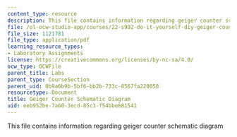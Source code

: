 ```yaml
---
content_type: resource
description: This file contains information regarding geiger counter schematic diagram
file: /ol-ocw-studio-app/courses/22-s902-do-it-yourself-diy-geiger-counters-january-iap-2015/eeb952be7a603ecd85c3f54bbe681541_MIT22_S902IAP15_lab_shmatc.pdf
file_size: 1121781
file_type: application/pdf
learning_resource_types:
- Laboratory Assignments
license: https://creativecommons.org/licenses/by-nc-sa/4.0/
ocw_type: OCWFile
parent_title: Labs
parent_type: CourseSection
parent_uid: 0b9a6b9b-5bf6-bb2b-733c-8567fa220058
resourcetype: Document
title: Geiger Counter Schematic Diagram
uid: eeb952be-7a60-3ecd-85c3-f54bbe681541
---
```

This file contains information regarding geiger counter schematic diagram